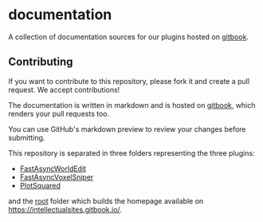 # documentation
A collection of documentation sources for our plugins hosted on [gitbook](https://intellectualsites.gitbook.io/).

## Contributing

If you want to contribute to this repository, please fork it and create a pull request. We accept contributions!

The documentation is written in markdown and is hosted on [gitbook](https://intellectualsites.gitbook.io/), which renders your pull requests too.

You can use GitHub's markdown preview to review your changes before submitting.

This repository is separated in three folders representing the three plugins:
- [FastAsyncWorldEdit](fastasyncworldedit)
- [FastAsyncVoxelSniper](fastasyncvoxelsniper)
- [PlotSquared](plotsquared)

and the [root](root) folder which builds the homepage available on https://intellectualsites.gitbook.io/.
